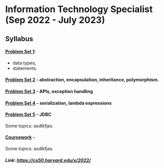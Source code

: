 # Information Technology Specialist (Sep 2022 - July 2023)
## Syllabus

#### [Problem Set 1](Problem%20Set%201):
- data types, 
- statements.

#### [Problem Set 2](Problem%20Set%202) - abstraction, encapsulation, inheritance, polymorphism.

#### [Problem Set 3](Problem%20Set%203) - APIs, exception handling

#### [Problem Set 4](Problem%20Set%204) - serialization, lambda expressions

#### [Problem Set 5](Problem%20Set%205) - JDBC
Some topics: asdlkfjas. 

#### [Coursework](Coursework) - 
Some topics: asdlkfjas. 


##### Link: https://cs50.harvard.edu/x/2022/

